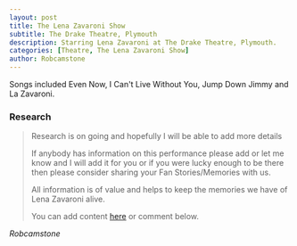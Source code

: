 ```yaml
---
layout: post
title: The Lena Zavaroni Show
subtitle: The Drake Theatre, Plymouth
description: Starring Lena Zavaroni at The Drake Theatre, Plymouth.
categories: [Theatre, The Lena Zavaroni Show]
author: Robcamstone
---
```


Songs included Even Now, I Can't Live Without You, Jump Down Jimmy and La Zavaroni.

### Research
> Research is on going and hopefully I will be able to add more details
>
> If anybody has information on this performance please add or let me know and I will add it for you or if you were lucky enough to be there then please consider sharing your Fan Stories/Memories with us.
>
> All information is of value and helps to keep the memories we have of Lena Zavaroni alive.
>
> You can add content [here](https://github.com/FanzOfLenaZavaroni/fanzoflenazavaroni.github.io) or comment below.

<cite>Robcamstone</cite>

